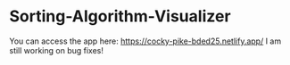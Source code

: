 # Sorting-Algorithm-Visualizer

You can access the app here: https://cocky-pike-bded25.netlify.app/
I am still working on bug fixes!
